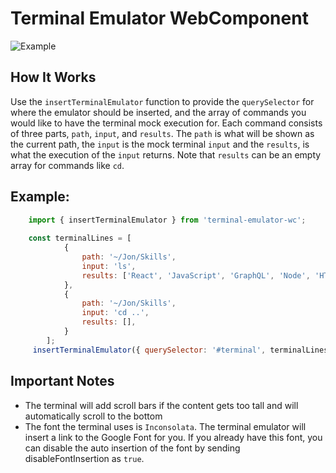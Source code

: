 # Terminal Emulator WebComponent
![Example](example.gif)

## How It Works
Use the `insertTerminalEmulator` function to provide the `querySelector` for where the emulator should be inserted, and the array of commands you would like to have the terminal mock execution for. Each command consists of three parts, `path`, `input`, and `results`. The `path` is what will be shown as the current path, the `input` is the mock terminal `input` and the `results`, is what the execution of the `input` returns. Note that `results` can be an empty array for commands like `cd`. 

## Example:
```js       
    import { insertTerminalEmulator } from 'terminal-emulator-wc';
    
    const terminalLines = [
            {
                path: '~/Jon/Skills',
                input: 'ls',
                results: ['React', 'JavaScript', 'GraphQL', 'Node', 'HTML', 'CSS', 'SCSS', 'Web-Components', 'Ruby', 'Swift', 'SwiftUI'],
            },
            {
                path: '~/Jon/Skills',
                input: 'cd ..',
                results: [],
            }
        ];
     insertTerminalEmulator({ querySelector: '#terminal', terminalLines, disableFontInsertion: false }));
```

## Important Notes
- The terminal will add scroll bars if the content gets too tall and will automatically scroll to the bottom
- The font the terminal uses is `Inconsolata`. The terminal emulator will insert a link to the Google Font for you. If you already have this font, you can disable the auto insertion of the font by sending disableFontInsertion as `true`.

